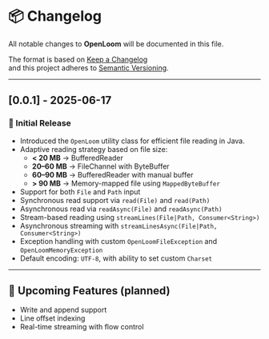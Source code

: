 # 📦 Changelog

All notable changes to **OpenLoom** will be documented in this file.

The format is based on [Keep a Changelog](https://keepachangelog.com/en/1.0.0/)  
and this project adheres to [Semantic Versioning](https://semver.org/).

---

## [0.0.1] - 2025-06-17

### 🚀 Initial Release

- Introduced the `OpenLoom` utility class for efficient file reading in Java.
- Adaptive reading strategy based on file size:
  - **< 20 MB** → BufferedReader
  - **20–60 MB** → FileChannel with ByteBuffer
  - **60–90 MB** → BufferedReader with manual buffer
  - **> 90 MB** → Memory-mapped file using `MappedByteBuffer`
- Support for both `File` and `Path` input
- Synchronous read support via `read(File)` and `read(Path)`
- Asynchronous read via `readAsync(File)` and `readAsync(Path)`
- Stream-based reading using `streamLines(File|Path, Consumer<String>)`
- Asynchronous streaming with `streamLinesAsync(File|Path, Consumer<String>)`
- Exception handling with custom `OpenLoomFileException` and `OpenLoomMemoryException`
- Default encoding: `UTF-8`, with ability to set custom `Charset`

---

## 📌 Upcoming Features (planned)

- Write and append support
- Line offset indexing
- Real-time streaming with flow control
